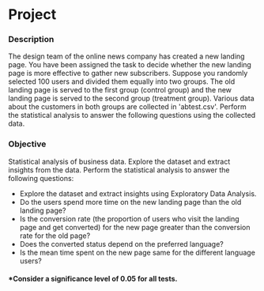# Project
### Description
The design team of the online news company has created a new landing page. You have been assigned the task to decide whether the new landing page is more effective to gather new subscribers. Suppose you randomly selected 100 users and divided them equally into two groups. The old landing page is served to the first group (control group) and the new landing page is served to the second group (treatment group). Various data about the customers in both groups are collected in 'abtest.csv'. Perform the statistical analysis to answer the following questions using the collected data. 

### Objective  
Statistical analysis of business data. Explore the dataset and extract insights from the data. 
Perform the statistical analysis to answer the following questions:  
  * Explore the dataset and extract insights using Exploratory Data Analysis. 
  * Do the users spend more time on the new landing page than the old landing page? 
  * Is the conversion rate (the proportion of users who visit the landing page and get converted) for the new page greater than the conversion rate for the old page? 
  * Does the converted status depend on the preferred language? 
  * Is the mean time spent on the new page same for the different language users? 
  
#### *Consider a significance level of 0.05 for all tests.
